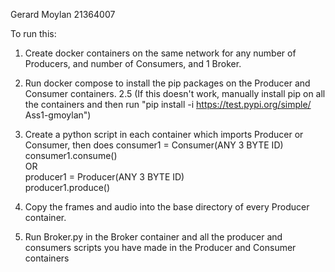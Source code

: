 Gerard Moylan 21364007

To run this:
1. Create docker containers on the same network for any number of Producers, and number of Consumers, and 1 Broker.

2. Run docker compose to install the pip packages on the Producer and Consumer containers.
2.5 (If this doesn't work, manually install pip on all the containers and then run "pip install -i https://test.pypi.org/simple/ Ass1-gmoylan")

3. Create a python script in each container which imports Producer or Consumer, then does
consumer1 = Consumer(ANY 3 BYTE ID)<br />
consumer1.consume()<br />
OR<br />
producer1 = Producer(ANY 3 BYTE ID)<br />
producer1.produce()

4. Copy the frames and audio into the base directory of every Producer container.

5. Run Broker.py in the Broker container and all the producer and consumers scripts you have made in the Producer 
and Consumer containers
